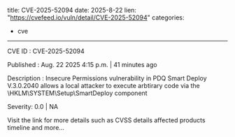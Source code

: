  
title: CVE-2025-52094
date: 2025-8-22
lien: "https://cvefeed.io/vuln/detail/CVE-2025-52094"
categories:
  - cve
---

CVE ID : CVE-2025-52094

Published :  Aug. 22
2025
4:15 p.m. | 41 minutes ago

Description : Insecure Permissions vulnerability in PDQ Smart Deploy V.3.0.2040 allows a local attacker to execute arbtirary code via the \HKLM\SYSTEM\Setup\SmartDeploy component

Severity: 0.0 | NA

Visit the link for more details
such as CVSS details
affected products
timeline
and more...
